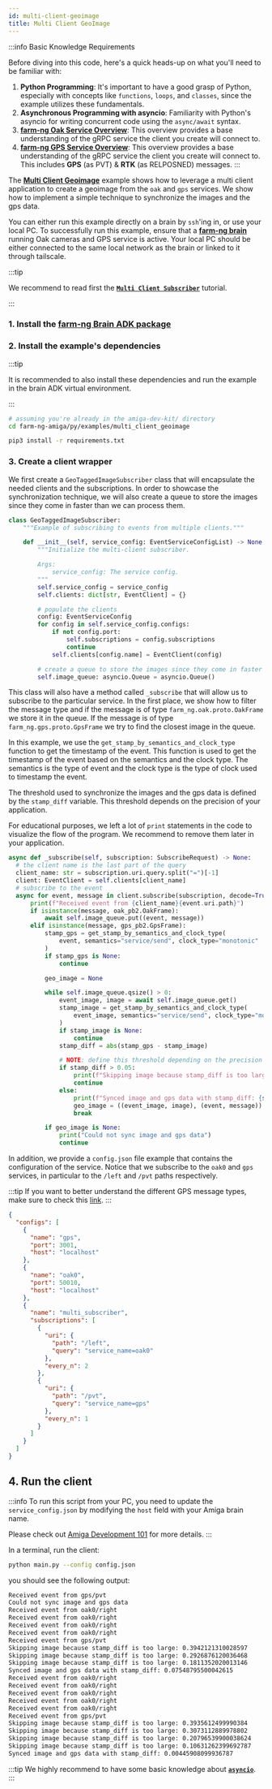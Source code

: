 ```yaml
---
id: multi-client-geoimage
title: Multi Client GeoImage
---
```


:::info Basic Knowledge Requirements

Before diving into this code, here's a quick heads-up on what you'll need to be familiar with:

1. **Python Programming**: It's important to have a good grasp of Python, especially with concepts
like `functions`, `loops`, and `classes`, since the example utilizes these fundamentals.
2. **Asynchronous Programming with asyncio**: Familiarity with Python's asyncio for writing concurrent
code using the `async/await` syntax.
3. **[farm-ng Oak Service Overview](/docs/concepts/oak_service/)**:
This overview provides a base understanding of the gRPC service the client you create will connect to.
4. **[farm-ng GPS Service Overview](/docs/concepts/gps_service/)**:
This overview provides a base understanding of the gRPC service the client you create will connect to.
This includes **GPS** (as PVT) & **RTK** (as RELPOSNED) messages.
:::

The [**Multi Client Geoimage**](https://github.com/farm-ng/farm-ng-amiga/blob/main/py/examples/multi_client_geoimage/main.py)
example shows how to leverage a multi client application to create a geoimage
from the `oak` and `gps` services. We show how to implement a simple technique to
synchronize the images and the gps data.

You can either run this example directly on a brain by `ssh`'ing in, or use your local PC.
To successfully run this example,
ensure that a [**farm-ng brain**](/docs/brain/) running Oak cameras and GPS service is active.
Your local PC should be either connected to the same local
network as the brain or linked to it through tailscale.

:::tip

We recommend to read first the
[**`Multi Client Subscriber`**](/docs/examples/multi_client_subscriber) tutorial.

:::

### 1. Install the [farm-ng Brain ADK package](/docs/brain/brain-install)

### 2. Install the example's dependencies

:::tip

It is recommended to also install these dependencies and run the
example in the brain ADK virtual environment.

:::

```bash
# assuming you're already in the amiga-dev-kit/ directory
cd farm-ng-amiga/py/examples/multi_client_geoimage
```

```bash
pip3 install -r requirements.txt
```

### 3. Create a client wrapper

We first create a `GeoTaggedImageSubscriber` class that will encapsulate
the needed clients and the subscriptions. In order to showcase the synchronization
technique, we will also create a queue to store the images since they come
in faster than we can process them.

```python
class GeoTaggedImageSubscriber:
    """Example of subscribing to events from multiple clients."""

    def __init__(self, service_config: EventServiceConfigList) -> None:
        """Initialize the multi-client subscriber.

        Args:
            service_config: The service config.
        """
        self.service_config = service_config
        self.clients: dict[str, EventClient] = {}

        # populate the clients
        config: EventServiceConfig
        for config in self.service_config.configs:
            if not config.port:
                self.subscriptions = config.subscriptions
                continue
            self.clients[config.name] = EventClient(config)

        # create a queue to store the images since they come in faster than we can process them
        self.image_queue: asyncio.Queue = asyncio.Queue()
```

This class will also have a method called `_subscribe` that will allow us to
subscribe to the particular service. In the first place, we show how to filter the message type and
if the message is of type `farm_ng.oak.proto.OakFrame` we store it in the queue.
If the message is of type `farm_ng.gps.proto.GpsFrame` we try to find the closest image in the queue.

In this example, we use the `get_stamp_by_semantics_and_clock_type` function to get
the timestamp of the event. This function is used to get the timestamp of the event
based on the semantics and the clock type. The semantics is the type of event and
the clock type is the type of clock used to timestamp the event.

The threshold used to synchronize the images and the gps data is defined by
 the `stamp_diff` variable. This threshold depends on the precision of your application.

For educational purposes, we left a lot of `print` statements in the code to
visualize the flow of the program. We recommend to remove them later in your application.

```python
async def _subscribe(self, subscription: SubscribeRequest) -> None:
  # the client name is the last part of the query
  client_name: str = subscription.uri.query.split("=")[-1]
  client: EventClient = self.clients[client_name]
  # subscribe to the event
  async for event, message in client.subscribe(subscription, decode=True):
      print(f"Received event from {client_name}{event.uri.path}")
      if isinstance(message, oak_pb2.OakFrame):
          await self.image_queue.put((event, message))
      elif isinstance(message, gps_pb2.GpsFrame):
          stamp_gps = get_stamp_by_semantics_and_clock_type(
              event, semantics="service/send", clock_type="monotonic"
          )
          if stamp_gps is None:
              continue

          geo_image = None

          while self.image_queue.qsize() > 0:
              event_image, image = await self.image_queue.get()
              stamp_image = get_stamp_by_semantics_and_clock_type(
                  event_image, semantics="service/send", clock_type="monotonic"
              )
              if stamp_image is None:
                  continue
              stamp_diff = abs(stamp_gps - stamp_image)

              # NOTE: define this threshold depending on the precision of your application
              if stamp_diff > 0.05:
                  print(f"Skipping image because stamp_diff is too large: {stamp_diff}")
                  continue
              else:
                  print(f"Synced image and gps data with stamp_diff: {stamp_diff}")
                  geo_image = ((event_image, image), (event, message))
                  break

          if geo_image is None:
              print("Could not sync image and gps data")
              continue
```

In addition, we provide a `config.json` file example that contains the configuration of the
service. Notice that we subscribe to the `oak0` and `gps` services,
in particular to the `/left` and `/pvt` paths respectively.

:::tip
If you want to better understand the different GPS message types,
make sure to check this [link](/docs/examples/file_reader_gps/).
:::

```json
{
  "configs": [
    {
      "name": "gps",
      "port": 3001,
      "host": "localhost"
    },
    {
      "name": "oak0",
      "port": 50010,
      "host": "localhost"
    },
    {
      "name": "multi_subscriber",
      "subscriptions": [
        {
          "uri": {
            "path": "/left",
            "query": "service_name=oak0"
          },
          "every_n": 2
        },
        {
          "uri": {
            "path": "/pvt",
            "query": "service_name=gps"
          },
          "every_n": 1
        }
      ]
    }
  ]
}
```

## 4. Run the client

:::info
To run this script from your PC, you need to update the `service_config.json`
by modifying the `host` field with your Amiga brain name.

Please check out [Amiga Development 101](/docs/concepts/system_overview/README.md#where-to-run-the-examples)
for more details.
:::

In a terminal, run the client:

```bash
python main.py --config config.json
```

you should see the following output:

```bash
Received event from gps/pvt
Could not sync image and gps data
Received event from oak0/right
Received event from oak0/right
Received event from oak0/right
Received event from oak0/right
Received event from gps/pvt
Skipping image because stamp_diff is too large: 0.3942121310028597
Skipping image because stamp_diff is too large: 0.2926876120036468
Skipping image because stamp_diff is too large: 0.1811352020013146
Synced image and gps data with stamp_diff: 0.07548795500042615
Received event from oak0/right
Received event from oak0/right
Received event from oak0/right
Received event from oak0/right
Received event from oak0/right
Received event from gps/pvt
Skipping image because stamp_diff is too large: 0.3935612499990384
Skipping image because stamp_diff is too large: 0.3073112889978802
Skipping image because stamp_diff is too large: 0.20796539900038624
Skipping image because stamp_diff is too large: 0.10631262399692787
Synced image and gps data with stamp_diff: 0.00445908099936787
```

:::tip
We highly recommend to have some basic knowledge about
[**`asyncio`**](https://docs.python.org/3/library/asyncio.html).
:::
